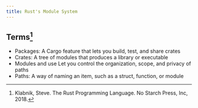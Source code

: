 ```yaml
---
title: Rust's Module System
---
```


## Terms[^1]

- Packages: A Cargo feature that lets you build, test, and share crates
- Crates: A tree of modules that produces a library or executable
- Modules and use Let you control the organization, scope, and privacy of paths
- Paths: A way of naming an item, such as a struct, function, or module

[^1]: Klabnik, Steve. The Rust Programming Language. No Starch Press, Inc, 2018.
